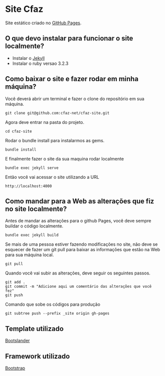 # Site Cfaz

Site estático criado no [GitHub Pages](https://pages.github.com).

## O que devo instalar para funcionar o site localmente?

* Instalar o [Jekyll](https://jekyllrb.com/docs/installation/)
* Instalar o ruby versao 3.2.3

## Como baixar o site e fazer rodar em minha máquina?

Você deverá abrir um terminal e fazer o clone do repositório em sua máquina.

```
git clone git@github.com:cfaz-net/cfaz-site.git
```

Agora deve entrar na pasta do projeto.

```
cd cfaz-site
```

Rodar o bundle install para instalarmos as gems.

```
bundle install
```

E finalmente fazer o site da sua maquina rodar localmente

```
bundle exec jekyll serve
```

Então você vai acessar o site utilizando a URL

```
http://localhost:4000
```

## Como mandar para a Web as alterações que fiz no site localmente?

Antes de mandar as alterações para o github Pages, você deve sempre buildar o código localmente.

```
bundle exec jekyll build
```


Se mais de uma pessoa estiver fazendo modificações no site, não deve se esquecer de fazer um git pull para baixar as informações que estão na Web para sua máquina local.

```
git pull
```

Quando você vai subir as alterações, deve seguir os seguintes passos.

```
git add .
git commit -m "Adicione aqui um comentário das alterações que você fez"
git push
```

Comando que sobe os códigos para produção
```
git subtree push --prefix _site origin gh-pages
```

## Template utilizado

[Bootslander](https://bootstrapmade.com/bootslander-free-bootstrap-landing-page-template/)

## Framework utilizado

[Bootstrap](https://getbootstrap.com/)
